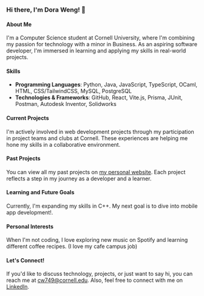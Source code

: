 ### Hi there, I'm Dora Weng! 👋

#### About Me
I'm a Computer Science student at Cornell University, where I'm combining my passion for technology with a minor in Business. As an aspiring software developer, I'm immersed in learning and applying my skills in real-world projects.

#### Skills
- **Programming Languages**: Python, Java, JavaScript, TypeScript, OCaml, HTML, CSS/TailwindCSS, MySQL, PostgreSQL
- **Technologies & Frameworks**: GitHub, React, Vite.js, Prisma, JUnit, Postman, Autodesk Inventor, Solidworks

#### Current Projects
I'm actively involved in web development projects through my participation in project teams and clubs at Cornell. These experiences are helping me hone my skills in a collaborative environment.

#### Past Projects
You can view all my past projects on [my personal website](https://dora-weng.vercel.app/#Home). Each project reflects a step in my journey as a developer and a learner.

#### Learning and Future Goals
Currently, I'm expanding my skills in C++. My next goal is to dive into mobile app development!.

#### Personal Interests
When I'm not coding, I love exploring new music on Spotify and learning different coffee recipes. (I love my cafe campus job)

#### Let's Connect!
If you'd like to discuss technology, projects, or just want to say hi, you can reach me at cw749@cornell.edu. Also, feel free to connect with me on [LinkedIn](https://www.linkedin.com/in/chuyinweng/).

